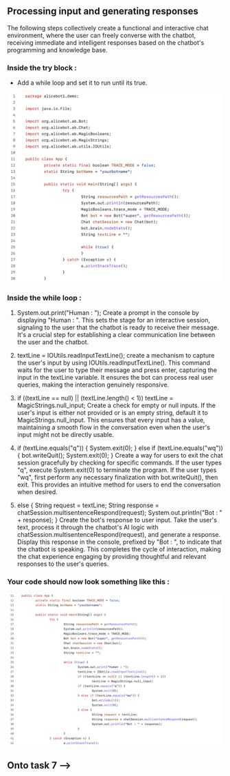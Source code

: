 ## Processing input and generating responses

The following steps collectively create a functional and interactive chat environment, where the user can freely converse with the chatbot, receiving immediate and intelligent responses based on the chatbot's programming and knowledge base.

### Inside the try block :
* Add a while loop and set it to run until its true.

![Preparing our chatbot](/images/9.png)


### Inside the while loop :
1. System.out.print("Human : ");
Create a prompt in the console by displaying "Human : ". This sets the stage for an interactive session, signaling to the user that the chatbot is ready to receive their message. It's a crucial step for establishing a clear communication line between the user and the chatbot.

3. textLine = IOUtils.readInputTextLine();
create a mechanism to capture the user's input by using IOUtils.readInputTextLine(). This command waits for the user to type their message and press enter, capturing the input in the textLine variable. It ensures the bot can process real user queries, making the interaction genuinely responsive.

5. if ((textLine == null) || (textLine.length() < 1))
					textLine = MagicStrings.null_input;
Create a check for empty or null inputs. If the user's input is either not provided or is an empty string, default it to MagicStrings.null_input. This ensures that every input has a value, maintaining a smooth flow in the conversation even when the user's input might not be directly usable.

6. if (textLine.equals("q")) {
					System.exit(0);
				}
   else if (textLine.equals("wq")) {
					bot.writeQuit();
					System.exit(0);
				}
Create a way for users to exit the chat session gracefully by checking for specific commands. If the user types "q", execute System.exit(0) to terminate the program. If the user types "wq", first perform any necessary finalization with bot.writeQuit(), then exit. This provides an intuitive method for users to end the conversation when desired.

7. else {
					String request = textLine;
					String response = chatSession.multisentenceRespond(request);
					System.out.println("Bot : " + response);
				}
Create the bot's response to user input. Take the user's text, process it through the chatbot's AI logic with chatSession.multisentenceRespond(request), and generate a response. Display this response in the console, prefixed by "Bot : ", to indicate that the chatbot is speaking. This completes the cycle of interaction, making the chat experience engaging by providing thoughtful and relevant responses to the user's queries.

### Your code should now look something like this :

![Preparing our chatbot](/images/8.png)

## Onto task 7 -->
